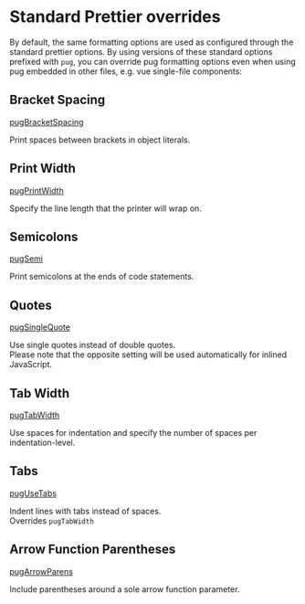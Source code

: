 # Standard Prettier overrides

By default, the same formatting options are used as configured through the standard prettier options. By using versions of these standard options prefixed with `pug`, you can override pug formatting options even when using pug embedded in other files, e.g. vue single-file components:

## Bracket Spacing

[pugBracketSpacing](https://prettier.io/docs/en/options.html#bracket-spacing)

Print spaces between brackets in object literals.

## Print Width

[pugPrintWidth](https://prettier.io/docs/en/options.html#print-width)

Specify the line length that the printer will wrap on.

## Semicolons

[pugSemi](https://prettier.io/docs/en/options.html#semicolons)

Print semicolons at the ends of code statements.

## Quotes

[pugSingleQuote](https://prettier.io/docs/en/options.html#quotes)

Use single quotes instead of double quotes.  
Please note that the opposite setting will be used automatically for inlined JavaScript.

## Tab Width

[pugTabWidth](https://prettier.io/docs/en/options.html#tab-width)

Use spaces for indentation and specify the number of spaces per indentation-level.

## Tabs

[pugUseTabs](https://prettier.io/docs/en/options.html#tabs)

Indent lines with tabs instead of spaces.  
Overrides `pugTabWidth`

## Arrow Function Parentheses

[pugArrowParens](https://prettier.io/docs/en/options.html#arrow-function-parentheses)

Include parentheses around a sole arrow function parameter.
